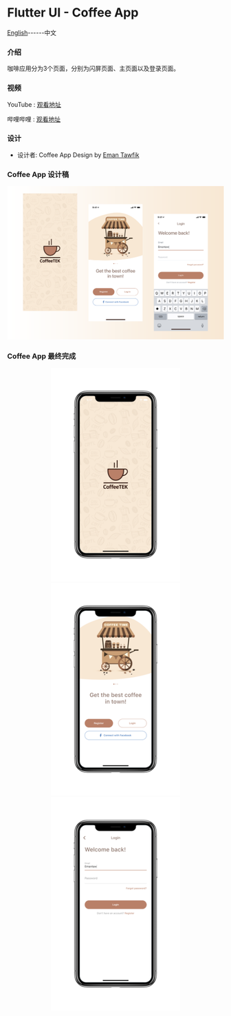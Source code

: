 # Flutter UI - Coffee App

[English](README.md)------中文

### 介绍

咖啡应用分为3个页面，分别为闪屏页面、主页面以及登录页面。

### 视频

YouTube : [观看地址](https://youtu.be/RNQ1meh9k48)

哔哩哔哩 : [观看地址](https://www.bilibili.com/video/BV1pK411H7uG/)

### 设计 

 - 设计者:  Coffee App Design by [Eman Tawfik](https://dribbble.com/EmanTawfik)



### Coffee App 设计稿

![00](00.png)

### Coffee App 最终完成

<div align=center> <img src = '01.png' width = '300' >  <img src = '02.png' width = '300' > <img src = '03.png' width = '300' ></div>




